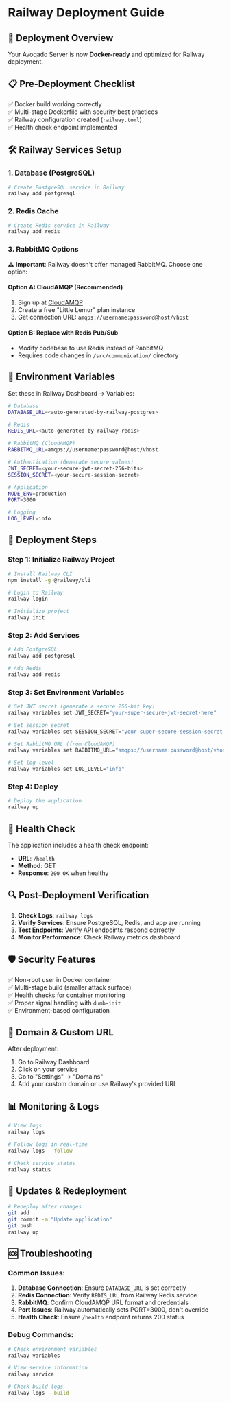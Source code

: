 # Railway Deployment Guide

## 🚀 **Deployment Overview**

Your Avoqado Server is now **Docker-ready** and optimized for Railway deployment.

## 📋 **Pre-Deployment Checklist**

✅ Docker build working correctly  
✅ Multi-stage Dockerfile with security best practices  
✅ Railway configuration created (`railway.toml`)  
✅ Health check endpoint implemented

## 🛠 **Railway Services Setup**

### **1. Database (PostgreSQL)**

```bash
# Create PostgreSQL service in Railway
railway add postgresql
```

### **2. Redis Cache**

```bash
# Create Redis service in Railway
railway add redis
```

### **3. RabbitMQ Options**

⚠️ **Important**: Railway doesn't offer managed RabbitMQ. Choose one option:

#### **Option A: CloudAMQP (Recommended)**

1. Sign up at [CloudAMQP](https://cloudamqp.com)
2. Create a free "Little Lemur" plan instance
3. Get connection URL: `amqps://username:password@host/vhost`

#### **Option B: Replace with Redis Pub/Sub**

- Modify codebase to use Redis instead of RabbitMQ
- Requires code changes in `/src/communication/` directory

## 🔐 **Environment Variables**

Set these in Railway Dashboard → Variables:

```bash
# Database
DATABASE_URL=<auto-generated-by-railway-postgres>

# Redis
REDIS_URL=<auto-generated-by-railway-redis>

# RabbitMQ (CloudAMQP)
RABBITMQ_URL=amqps://username:password@host/vhost

# Authentication (Generate secure values)
JWT_SECRET=<your-secure-jwt-secret-256-bits>
SESSION_SECRET=<your-secure-session-secret>

# Application
NODE_ENV=production
PORT=3000

# Logging
LOG_LEVEL=info
```

## 🚀 **Deployment Steps**

### **Step 1: Initialize Railway Project**

```bash
# Install Railway CLI
npm install -g @railway/cli

# Login to Railway
railway login

# Initialize project
railway init
```

### **Step 2: Add Services**

```bash
# Add PostgreSQL
railway add postgresql

# Add Redis
railway add redis
```

### **Step 3: Set Environment Variables**

```bash
# Set JWT secret (generate a secure 256-bit key)
railway variables set JWT_SECRET="your-super-secure-jwt-secret-here"

# Set session secret
railway variables set SESSION_SECRET="your-super-secure-session-secret-here"

# Set RabbitMQ URL (from CloudAMQP)
railway variables set RABBITMQ_URL="amqps://username:password@host/vhost"

# Set log level
railway variables set LOG_LEVEL="info"
```

### **Step 4: Deploy**

```bash
# Deploy the application
railway up
```

## 🏥 **Health Check**

The application includes a health check endpoint:

- **URL**: `/health`
- **Method**: GET
- **Response**: `200 OK` when healthy

## 🔍 **Post-Deployment Verification**

1. **Check Logs**: `railway logs`
2. **Verify Services**: Ensure PostgreSQL, Redis, and app are running
3. **Test Endpoints**: Verify API endpoints respond correctly
4. **Monitor Performance**: Check Railway metrics dashboard

## 🛡 **Security Features**

✅ Non-root user in Docker container  
✅ Multi-stage build (smaller attack surface)  
✅ Health checks for container monitoring  
✅ Proper signal handling with `dumb-init`  
✅ Environment-based configuration

## 🎯 **Domain & Custom URL**

After deployment:

1. Go to Railway Dashboard
2. Click on your service
3. Go to "Settings" → "Domains"
4. Add your custom domain or use Railway's provided URL

## 📊 **Monitoring & Logs**

```bash
# View logs
railway logs

# Follow logs in real-time
railway logs --follow

# Check service status
railway status
```

## 🔄 **Updates & Redeployment**

```bash
# Redeploy after changes
git add .
git commit -m "Update application"
git push
railway up
```

## 🆘 **Troubleshooting**

### Common Issues:

1. **Database Connection**: Ensure `DATABASE_URL` is set correctly
2. **Redis Connection**: Verify `REDIS_URL` from Railway Redis service
3. **RabbitMQ**: Confirm CloudAMQP URL format and credentials
4. **Port Issues**: Railway automatically sets PORT=3000, don't override
5. **Health Check**: Ensure `/health` endpoint returns 200 status

### Debug Commands:

```bash
# Check environment variables
railway variables

# View service information
railway service

# Check build logs
railway logs --build
```
